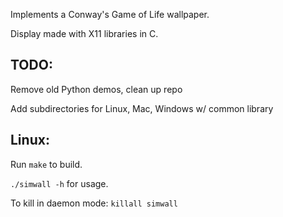 Implements a Conway's Game of Life wallpaper.

Display made with X11 libraries in C.

## TODO:
Remove old Python demos, clean up repo

Add subdirectories for Linux, Mac, Windows w/ common library

## Linux:
Run `make` to build.

`./simwall -h` for usage. 

To kill in daemon mode: `killall simwall`